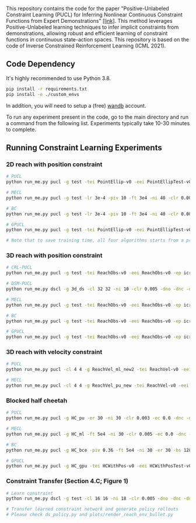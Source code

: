
This repository contains the code for the paper "Positive-Unlabeled Constraint Learning (PUCL) for Inferring Nonlinear Continuous Constraint Functions from Expert Demonstrations" [[link]](https://arxiv.org/abs/2408.01622). This method leverages Positive-Unlabeled learning techniques to infer implicit constraints from demonstrations, allowing robust and efficient learning of constraint functions in continuous state-action spaces. This repository is based on the code of Inverse Constrained Reinforcement Learning (ICML 2021).
## Code Dependency

It's highly recommended to use Python 3.8. 
```bash
pip install -r requirements.txt
pip install -e ./custom_envs 
```

In addition, you will need to setup a (free) [wandb](www.wandb.ai) account. 

To run any experiment present in the code, go to the main directory and run a command from the following list. Experiments typically take 10-30 minutes to complete.

## Running Constraint Learning Experiments 

### 2D reach with position constraint 
```bash
# PUCL
python run_me.py pucl -g test -tei PointEllip-v0 -eei PointEllipTest-v0 -ep icrl/expert_data/PointEllip -nis -lr 3e-4 -piv 10 -ft 3e4 -ni 40 -clr 0.003 -ec 0.01 -kp 1 -ki 0.1 -upid -lpd run-20240523_190205-8z00tfj3 -lpi 15 -lp -dnr -dnc -dno -spe -um -cl 32 32 -ee 3 -kNNt 0.12

# MECL
python run_me.py pucl -g test -lr 3e-4 -piv 10 -ft 3e4 -ni 40 -clr 0.003 -ec 0.0 -dno -dnc -dnr -tei PointEllip-v0 -eei PointEllipTest-v0 -lp -lpd run-20240523_190205-8z00tfj3 -lpi 15 -ep icrl/expert_data/PointEllip -upid -clt ml -crc 0.1 -cl 32 32 -kp 20 -ki 0.1 -ee 3

# BC
python run_me.py pucl -g test -lr 3e-4 -piv 10 -ft 3e4 -ni 40 -clr 0.003 -ec 0.01 -dno -dnc -dnr -tei PointEllip-v0 -eei PointEllipTest-v0 -lp -lpd run-20240523_190205-8z00tfj3 -lpi 15 -ep icrl/expert_data/PointEllip -upid -clt bce -cl 32 32 -kp 10 -ki 0.2 -ee 3 -crc 0.05

# GPUCL
python run_me.py pucl -g test -tei PointEllip-v0 -eei PointEllipTest-v0 -ep icrl/expert_data/PointEllip -nis -lr 3e-4 -piv 10 -ft 3e4 -ni 40 -clr 0.003 -ec 0.01 -kp 1 -ki 0.1 -upid -lpd run-20240523_190205-8z00tfj3 -lpi 15 -lp -dnr -dnc -dno -spe -um -cl 32 32 -ee 3 -rdm GPU -GPUlt -6 -GPUng 7

# Note that to save training time, all four algorithms starts from a pre-trained unconstrained policy. 
```



### 3D reach with position constraint 

```bash
# CRL-PUCL
python run_me.py pucl -g test -tei ReachObs-v0 -eei ReachObs-v0 -ep icrl/expert_data/ReachObs -lr 3e-4 -piv 0.0 -ft 3e4 -ni 30 -clr 0.003 -ec 0.01 -tk 0.02 -bs 128 -ne 20 -dnr -dnc -kNNt 0.03 -cosd 0 1 2 -spe -um -upid -d cuda:0 -cpe 3 -aret -ee 3 -kp 20 -ki 0.5 -pew 0.97

# DSM-PUCL
python run_me.py dscl -g 3d_ds -cl 32 32 -ni 10 -clr 0.005 -dno -dnc -dnr -tei ReachObs-v0 -eei ReachObs-v0 -ep icrl/expert_data/ReachObsDS -cosd 0 1 2 -bi 300 -cpe 1 -er 44 -d cuda:0 -cbs 256 -twm -kNNt 0.031 -aret

# MECL
python run_me.py pucl -g test -tei ReachObs-v0 -eei ReachObs-v0 -ep icrl/expert_data/ReachObs  -lr 3e-4 -piv 0. -ft 3e4 -ni 30 -clr 0.005 -ec 0.01 -tk 0.02 -bs 256 -ne 10 -dnr -dnc -cosd 0 1 2 -upid -d cuda:0 -cpe 3 -clt ml -ee 3 -crc 0.01 -kp 0.05 -ki 0.005 -bi 10 -cl 32 32 32 -nis 

# BC
python run_me.py pucl -g test -tei ReachObs-v0 -eei ReachObs-v0 -ep icrl/expert_data/ReachObs -lr 3e-4 -piv 0.0 -ft 3e4 -ni 30 -clr 0.003 -ec 0.01 -tk 0.02 -bs 128 -ne 20 -dnr -dnc -kNNt 0.03 -cosd 0 1 2 -upid -d cuda:0 -cpe 3 -ee 3 -kp 10 -ki 0.1  -bi 200 -clt bce -crc 0.1 

# GPUCL
python run_me.py pucl -g test -tei ReachObs-v0 -eei ReachObs-v0 -ep icrl/expert_data/ReachObs -lr 3e-4 -piv 0.0 -ft 3e4 -ni 30 -clr 0.003 -ec 0.01 -tk 0.02 -bs 128 -ne 20 -dnr -dnc -kNNt 0.03 -cosd 0 1 2 -spe -um -upid -d cuda:0 -cpe 3 -aret -ee 3 -kp 30 -ki 0.2 -pew 0.97 -rdm GPU -GPUlt -7 
```

### 3D reach with velocity constraint

```bash
# PUCL
python run_me.py pucl -cl 4 4 -g ReachVel_ml_new2 -tei ReachVel-v0 -eei ReachVel-v0 -ep icrl/expert_data/ReachVel_xz -lr 3e-4 -piv 0. -ft 10e4 -ni 30 -clr 0.003 -ec 0.0 -tk 0.02 -bs 128 -ne 20 -dnr -dnc -cosd 6 7 8 -d cuda:0 -upid -kp 5 -ki 0.2  -ee 2 -clt ml -crc 0.05  -bi 500

# MECL
python run_me.py pucl -cl 4 4 -g ReachVel_pu_new -tei ReachVel-v0 -eei ReachVel-v0 -ep icrl/expert_data/ReachVel_xz -lr 3e-4 -piv 0. -ft 10e4 -ni 30 -clr 0.003 -ec 0.0 -tk 0.02 -bs 128 -ne 20 -dnr -dnc -kNNt 0.02 -cosd 6 7 8 -d cuda:0 -spe -um -upid -kp 20 -ki 0.1 -aret -ee 2 
```
### Blocked half cheetah 

```bash
# PUCL
python run_me.py pucl -g HC_pu -er 30 -ni 30 -clr 0.003 -ec 0.0 -dnc -dnr -tei HCWithPos-v0 -eei HCWithPosTest-v0 -ep icrl/expert_data/HCWithPos-New -cl 4 4 -piv 0.9 -ft 5e4 -bs 128 -kNNt 2.6 -kNNn -cosd 0 1 2 3 4 5 6 7 8 9 10 11 12 13 14 15 16 17 -d cuda:0 -upid -kp 0 -ki 0 -kNNm euclidean -spe -um -pew 1 

# MECL
python run_me.py pucl -g HC_ml -ft 5e4 -ni 30 -clr 0.005 -ec 0.0 -dnc -dnr -er 30 -tei HCWithPos-v0 -eei HCWithPosTest-v0 -ep icrl/expert_data/HCWithPos-New -cosd 0 1 2 3 4 5 6 7 8 9 10 11 12 13 14 15 16 17 -bs 128 -clt ml -crc 0.2 -cl 4 4 -upid -kp 0. -ki 0. -piv 0.37 -d cuda:0 -bi 50 

# BC
python run_me.py pucl -g HC_bce -piv 0.36 -ft 5e4 -ni 30 -er 30 -bs 128 -clr 0.003 -ec 0.0 -dnc -dnr -tei HCWithPos-v0 -eei HCWithPosTest-v0 -ep icrl/expert_data/HCWithPos-New -cosd 0 1 2 3 4 5 6 7 8 9 10 11 12 13 14 15 16 17 -d cuda:0 -upid -clt bce -cl 4 4 -kp 0 -ki 0. -crc 0.2 

# GPUCL
python run_me.py pucl -g HC_gpu -tei HCWithPos-v0 -eei HCWithPosTest-v0 -ep icrl/expert_data/HCWithPos-New -piv 0.9 -ft 5e4 -ni 30 -clr 0.003 -ec 0.0 -bs 128 -dnr -dnc -cosd 0 1 2 3 4 5 6 7 8 9 10 11 12 13 14 15 16 17 -spe -um -upid -d cuda:0 -kp 0 -ki 0. -pew 1 -rdm GPU -GPUlt -5.5 -GPUng 9 -er 30 -cl 4 4 
```

### Constraint Transfer (Section 4.C; Figure 1)
```bash
# Learn constraint 
python run_me.py dscl -g test -cl 16 16 -ni 18 -clr 0.005 -dno -dnc -dnr -tei ReachConcaveObs-v0 -eei ReachConcaveObs-v0 -ep icrl/expert_data/ReachConcaveObsDS -cosd 0 1 2 -bi 400 -cpe 1 -er 44 -d cuda:0 -cbs 256 -twm -kNNt 0.029 -dmwr -spe -aret -dmr 2

# Transfer learned constraint network and generate policy rollouts
# Please check ds_policy.py and plots/render_reach_env_bullet.py

``` 







